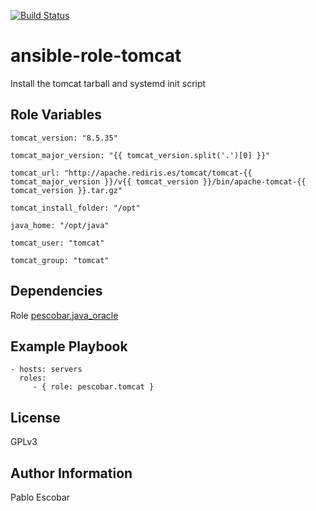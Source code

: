[![Build Status](https://travis-ci.org/pescobar/ansible-role-tomcat.svg?branch=master)](https://travis-ci.org/pescobar/ansible-role-tomcat)

ansible-role-tomcat
=========

Install the tomcat tarball and systemd init script


Role Variables
--------------
```
tomcat_version: "8.5.35"

tomcat_major_version: "{{ tomcat_version.split('.')[0] }}"

tomcat_url: "http://apache.rediris.es/tomcat/tomcat-{{ tomcat_major_version }}/v{{ tomcat_version }}/bin/apache-tomcat-{{ tomcat_version }}.tar.gz"

tomcat_install_folder: "/opt"

java_home: "/opt/java"

tomcat_user: "tomcat"

tomcat_group: "tomcat"
```

Dependencies
------------

Role [pescobar.java_oracle](https://galaxy.ansible.com/pescobar/java_oracle)


Example Playbook
----------------

    - hosts: servers
      roles:
         - { role: pescobar.tomcat }

License
-------

GPLv3

Author Information
------------------

Pablo Escobar
